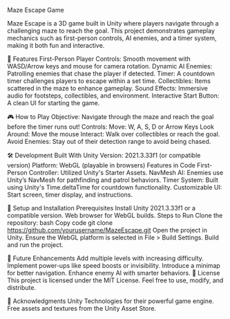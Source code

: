 Maze Escape Game

Maze Escape is a 3D game built in Unity where players navigate through a challenging maze to reach the goal. This project demonstrates gameplay mechanics such as first-person controls, AI enemies, and a timer system, making it both fun and interactive.

🚀 Features
First-Person Player Controls: Smooth movement with WASD/Arrow keys and mouse for camera rotation.
Dynamic AI Enemies: Patrolling enemies that chase the player if detected.
Timer: A countdown timer challenges players to escape within a set time.
Collectibles: Items scattered in the maze to enhance gameplay.
Sound Effects: Immersive audio for footsteps, collectibles, and environment.
Interactive Start Button: A clean UI for starting the game.

🎮 How to Play
Objective: Navigate through the maze and reach the goal before the timer runs out!
Controls:
Move: W, A, S, D or Arrow Keys
Look Around: Move the mouse
Interact: Walk over collectibles or reach the goal.
Avoid Enemies: Stay out of their detection range to avoid being chased.

🛠️ Development
Built With
Unity Version: 2021.3.33f1 (or compatible version)
Platform: WebGL (playable in browsers)
Features in Code
First-Person Controller: Utilized Unity's Starter Assets.
NavMesh AI: Enemies use Unity’s NavMesh for pathfinding and patrol behaviors.
Timer System: Built using Unity's Time.deltaTime for countdown functionality.
Customizable UI: Start screen, timer display, and instructions.

🧰 Setup and Installation
Prerequisites
Install Unity 2021.3.33f1 or a compatible version.
Web browser for WebGL builds.
Steps to Run
Clone the repository:
bash
Copy code
git clone https://github.com/yourusername/MazeEscape.git
Open the project in Unity.
Ensure the WebGL platform is selected in File > Build Settings.
Build and run the project.

🌟 Future Enhancements
Add multiple levels with increasing difficulty.
Implement power-ups like speed boosts or invisibility.
Introduce a minimap for better navigation.
Enhance enemy AI with smarter behaviors.
📄 License
This project is licensed under the MIT License. Feel free to use, modify, and distribute.

🙌 Acknowledgments
Unity Technologies for their powerful game engine.
Free assets and textures from the Unity Asset Store.
